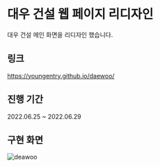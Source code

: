 # 대우 건설 웹 페이지 리디자인

대우 건설 메인 화면을 리디자인 했습니다.

## 링크 
https://youngentry.github.io/daewoo/

## 진행 기간 
2022.06.25 ~ 2022.06.29

## 구현 화면

![deawoo](https://github.com/youngentry/daewoo/assets/90388461/3eb7c0ca-db5b-48c1-994b-e4d3cdc0191a)
